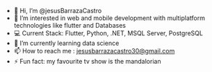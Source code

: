 - 👋 Hi, I’m @jesusBarrazaCastro
- 👀 I’m interested in web and mobile development with multiplatform technologies like flutter and Databases
- 💻 Current Stack: Flutter, Python, .NET, MSQL Server, PostgreSQL
- 🌱 I’m currently learning data science 
- 📫 How to reach me : jesusbarrazacastro30@gmail.com
- ⚡ Fun fact: my favourite tv show is the mandalorian

<!---
jesusBarrazaCastro/jesusBarrazaCastro is a ✨ special ✨ repository because its `README.md` (this file) appears on your GitHub profile.
You can click the Preview link to take a look at your changes.
--->
